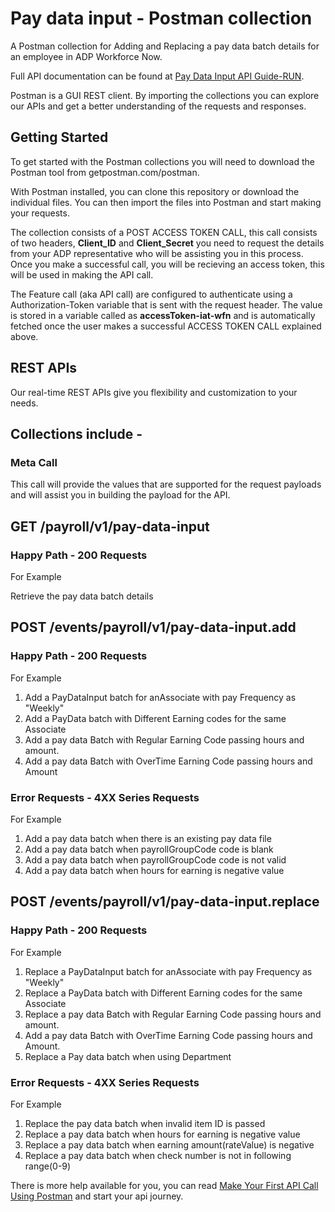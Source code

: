 

# **Pay data input - Postman collection**

A Postman collection for Adding and Replacing a pay data batch details for an employee in ADP Workforce Now.

Full API documentation can be found at [Pay Data Input API Guide-RUN](https://developers.adp.com/services/elasticsearch/articles/guides/ccbe89dcee99365523e0506ad7a09b7462be2d4c/doc/PayDataInputAPIGuide-RUN.pdf).

Postman is a GUI REST client. By importing the collections you can explore our APIs and get a better understanding of the requests and responses.

## Getting Started

To get started with the Postman collections you will need to download the Postman tool from getpostman.com/postman.

With Postman installed, you can clone this repository or download the individual files. You can then import the files into Postman and start making your requests.

The collection consists of a POST ACCESS TOKEN CALL, this call consists of two headers, **Client_ID** and **Client_Secret** you need to request the details from your ADP representative who will be assisting you in this process. Once you make a successful call, you will be recieving an access token, this will be used in making the API call.    

The Feature call (aka API call) are configured to authenticate using a Authorization-Token variable that is sent with the request header. The value is stored in a variable called as **accessToken-iat-wfn** and is automatically fetched once the user makes a successful ACCESS TOKEN CALL explained above.

## REST APIs

Our real-time REST APIs give you flexibility and customization to your needs.

## Collections include -

### Meta Call

This call will provide the values that are supported for the request payloads and will assist you in building the payload for the API.

## GET /payroll/v1/pay-data-input
### Happy Path - 200 Requests
For Example

Retrieve the pay data batch details


## POST /events/payroll/v1/pay-data-input.add

### Happy Path - 200 Requests
For Example

1. Add a PayDataInput batch for anAssociate with pay Frequency as "Weekly"
2. Add a PayData batch with Different Earning codes for the same Associate
3. Add a pay data Batch with Regular Earning Code passing hours and amount.
4. Add a pay data Batch with OverTime Earning Code passing hours and Amount

### Error Requests - 4XX Series Requests
For Example

1. Add a pay data batch when there is an existing pay data file
2. Add a pay data batch when payrollGroupCode code is blank
3. Add a pay data batch when payrollGroupCode code is not valid
4. Add a pay data batch when hours for earning is negative value

## POST /events/payroll/v1/pay-data-input.replace

### Happy Path - 200 Requests
For Example

1. Replace a PayDataInput batch for anAssociate with pay Frequency as "Weekly"
2. Replace a PayData batch with Different Earning codes for the same Associate
3. Replace a pay data Batch with Regular Earning Code passing hours and amount.
4. Add a pay data Batch with OverTime Earning Code passing hours and Amount.
5. Replace a Pay data batch when using Department

### Error Requests - 4XX Series Requests
For Example

1. Replace the pay data batch when invalid item ID is passed
2. Replace a pay data batch when hours for earning is negative value
3. Replace a pay data batch when earning amount(rateValue) is negative
4. Replace a pay data batch when check number is not in following range(0-9)

There is more help available for you, you can read [Make Your First API Call Using Postman](https://developers.adp.com/services/elasticsearch/articles/general/a20954ea9cb1ee5210dab5d9b3a3e5fc56f27953/doc/MakeYourFirstAPICallUsingPostman.pdf) and start your api journey.
